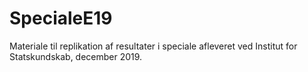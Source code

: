 # SpecialeE19
Materiale til replikation af resultater i speciale afleveret ved Institut for Statskundskab, december 2019.
